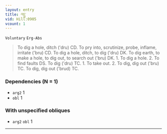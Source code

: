 ```yaml
---
layout: entry
title: འདྲུ་
vid: Hill:0905
vcount: 1
---
```

`Voluntary` `Erg-Abs`
> To dig a hole, ditch ('dru) CD\.
 To pry into, scrutinize, probe, inflame, irritate ('bru) CD\.
 To dig a hole, ditch, to dig ('dru) DK\.
 To dig earth, to make a hole, to dig out, to search out ('bru) DK\.
 1\.
 To dig a hole\.
 2\.
 To find faults DS\.
 To dig ('dru) TC\.
 1\.
 To take out\.
 2\.
 To dig, dig out ('bru) TC\.
 To dig, dig out ('brud) TC\.

### Dependencies (N = 1)
* `arg2` 1
* `obl` 1


### With unspecified obliques
* `arg2` `obl` 1

---


